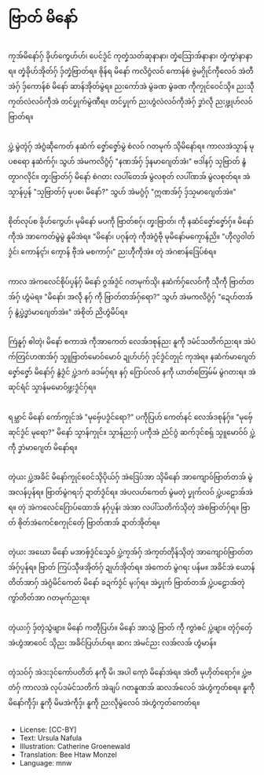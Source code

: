 # ဗြာတ် မိနော်

##
ကၠအ်မိနော်ဂှ် ခိုဟ်ကွေဟ်ဟ်၊ ပေင်ဒၟံင် ကုတၞံသတ်ဆုနာနာ၊ တၞံသြောအ်နာနာ၊ တၞံကွာဲနာနာရ။ တၞံခိုဟ်အိုတ်ဂှ် ဒှ်တၞံဗြာတ်ရ။ ၜိုန်ရ မိနော် ကလိဂွံလဝ် ကောန်စဴ ဗွဲမဂၠိုင်ကီုလေဝ် အဲတီ အဲဂှ် ဒှ်ကောန်စဴ မိနော် ဆာန်အိုတ်မွဲရ။ ညးကော်အဲ မွဲခဏ မွဲခဏ ကဵုကၠုင်ဝေင်သ္ၚိ။ ညးသီု ကၠတ်လဴလဝ်ကဵုအဲ တင်ပၞုက်မွဲဏီရ။ တင်ပၞုက် ညးဟွံလဴလဝ်ကဵုအဲဂှ် ဒၞာဲလဵု ညးဖ္ဍုဟ်လဝ် ဗြာတ်ရ။

##
ပ္ဍဲ မွဲတ္ၚဲဂှ် အဲဂွံဆဵုကေတ် နဆံက် ဇၞော်ဇၞော်မွဲ စဴလဝ် ဂတမုက် သ္ၚိမိနော်ရ။ ကာလအဲသၟာန် မုပစရော နဆံက်ဂှ်၊ သွဟ် အဲမကလိဂွံဂှ် "နဏအ်ဂှ် ဒှ်နမာဂျေတ်အဲ၊" ဗဒါဲနဂှ် သၠဗြာတ် နွံတၟာဂလိုင်။ တၞးဗြာတ်ဂှ် မိနော် စဲဂတး လပါ်တေအ် မွဲလစုတ် လပါ်ဏအ် မွဲလစုတ်ရ။ အဲသၟာန်ပၠန် "သၠဗြာတ်ဂှ် မုပစ၊ မိနော်?" သွဟ် အဲမဂွံဂှ် "ဣဏအ်ဂှ် ဒှ်သၠမာဂျေတ်အဲ။"

##
စိုတ်လုပ်စ ခိုဟ်ကွေဟ်၊ မုမိနော် မပကဵု ဗြာတ်စဂှ်၊ တၞးဗြာတ်၊ ကဵု နဆံင်ဇၞော်ဇၞော်ဂှ်။ မိနော်ကဵုအဲ အာကေတ်မွဲမွဲ နူမိအဲရ။ "မိနော်၊ ပဂုန်တုဲ ကဵုအဲဂွံဗဵု မုမိနော်မကၠောန်ညိ။ "ဟီုလ္ပဝါတ်ဒၟံင်၊ ကောန်ၚာ်၊ ကၠောန် ဗီုအဲ မစကာဂှ်၊" ညးဟီုကဵုအဲ။ တုဲ အဲဂစာန်ဒြေပ်စဴရ။

##
ကာလ အဲကလေင်စိုပ်ပၠန်ဂှ် မိနော် ဂ္ဇအ်ဒၟံင် ဂတမုက်သ္ၚိ၊ နဆံက်ဂှ်လေဝ်ကီု သီုကဵု ဗြာတ်တအ်ဂှ် ဟွံမဲရ။ "မိနော်၊ အလဵု နဂှ် ကဵု ဗြာတ်တအ်ဂှ်ရော?" သွဟ် အဲမကလိဂွံဂှ် "ဍေဟ်တအ်ဂှ် နွံပ္ဍဲဒၞာဲမာဂျေတ်အဲ။" အဲစိုတ် ညိဟွံမိပ်ရ။

##
ကြဴနူဂှ် ၜါတ္ၚဲ၊ မိနော် စကာအဲ ကဵုအာကေတ် လေအ်ဒစုန်ညး နူကဵု ဒမံင်သတိက်ညးရ။ အဲပံက်တြင်ဟဏအ်ဂှ် သၟူဗြာတ်မောဝ်မောဝ် ဍုဟ်ဟ်ဂှ် ဒုင်ဒၟံင်တၠုင် ကုအဲရ။ နဆံက်မာဂျေတ် ဇၞော်ဇၞော် မိနော်ဂှ် နွံဒၟံင် ပ္ဍဲဒကဴ ခဒမ်ဂှ်ရ။ နဂှ် ဂြောပ်လဝ် နကဵု ယာတ်တြေမ်မ် မွဲဂတးရ။ အဲဆုင်ရံင် သၟာန်မမောဝ်ဖ္ဍးဒၟံင်ဂှ်ရ။

##
ရမ္သာင် မိနော် ကော်ကၠုင်အဲ "မုဗှ်ေပဒၟံင်ရော?" ပကဵုပြဟ် ကေတ်နင် လေအ်ဒစုန်ဂှ်။ "မုဗှ်ေ ဆုင်ဒၟံင် မုရော?" မိနော် သၟာန်ကၠုင်။ သၟာန်ညးဂှ် ပကဵုအဲ ညံင်ဂွံ ဆက်ဒုင်စရှ် သၟူမောဝ်ဝ် ပ္ဍဲကဵု ဒၞာဲမာဂျေတ် မိနော်ရ။

##
တ္ၚဲယး ပ္ဍဲအခိင် မိနော်ကၠုင်ဝေင်သ္ၚိပိုယ်ဂှ် အဲဒြေပ်အာ သ္ၚိမိနော် အာကျောဝ်ဗြာတ်တအ် မွဲအလန်ပၠန်ရ။ ဗြာတ်မွဲဂရးဂှ် ဍာတ်ဒၟံင်ရ။ အဲပလဟ်ကေတ် မွဲမတုဲ ပၞုက်လဝ် ပ္ဍဲပဠောအ်အဲရ။ တုဲ အဲကလေင်ဂြောပ်ထောအ် နဂှ်ပၠန်၊ အဲအာ လပါ်သတိက်သ္ၚိတုဲ အဲစဗြာတ်ဂှ်ရ။ ဗြာတ် ၜိုတ်အဲကေင်စကၠုင်တှ်ေ ဗြာတ်ဏအ် ဍာတ်အိုတ်ရ။

##
တ္ၚဲယး အဃော မိနော် မအာၜှ်ဒၟံင်သၞေဝ် ပ္ဍဲကၠအ်ဂှ် အဲကၠတ်တိုန်သ္ၚိတုဲ အာကျောဝ်ဗြာတ်တအ်ဂှ်ပၠန်ရ။ ဗြာတ် ကြပ်သီုဖအိုတ်ဂှ် ဍုဟ်အိုတ်ရ။ အဲကေတ် မွဲဂရး ပန်မ။ အခိင်အဲ ယောန်တိတ်အာဂှ် အဲဂွံမိင်ကေတ် မိနော် ခဍက်ဒၟံင် မ္ၚးဂှ်ရ။ အဲပၞုက် ဗြာတ်တအ် ပ္ဍဲပဠောအ်တုဲ ကွာ်တိတ်အာ ဂတမုက်ညးရ။

##
တ္ၚဲယးဂှ် ဒှ်တ္ၚဲသွံဖျာ။ မိနော် ကတဵုပြဟ်။ မိနော် အာသွံ ဗြာတ် ကဵု ကွာဲၜင် ပ္ဍဲဖျာ။ တ္ၚဲဂှ်တှ်ေ အဲဟွံအာဝေင် သ္ၚိညး အခိင်ပြဟ်ဟ်ရ။ ဆဂး အဲမင်ညး လအ်လအ် ဟွံမာန်။

##
တ္ၚဲသဝ်ဂှ် အဲဒးဒုင်ကော်ပတိတ် နကဵု မိ၊ အပါ ကေုာံ မိနော်အဲရ။ အဲတီ မုဟိုတ်ရောဂှ်။ ပ္ဍဲဗတံဂှ် ကာလအဲ လုပ်ဒမံင်သတိက် အဲချပ် ဂတနူဏအ် ဆလအ်လေဝ် အဲဟွံကၠတ်စရ။ နူကဵု မိနော်ကဵုဒှ်၊ နူကဵု မိမအဲကဵုဒှ်၊ နူကဵု ညးလဵုမွဲလေဝ် အဲဟွံကၠတ်ကေတ်ရ။

##
* License: [CC-BY]
* Text: Ursula Nafula
* Illustration: Catherine Groenewald
* Translation: Bee Htaw Monzel
* Language: mnw
